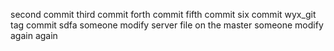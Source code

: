 second commit
third commit
forth commit
fifth commit
six commit
wyx_git
tag commit
sdfa
someone modify server file on the master
someone modify again
again

